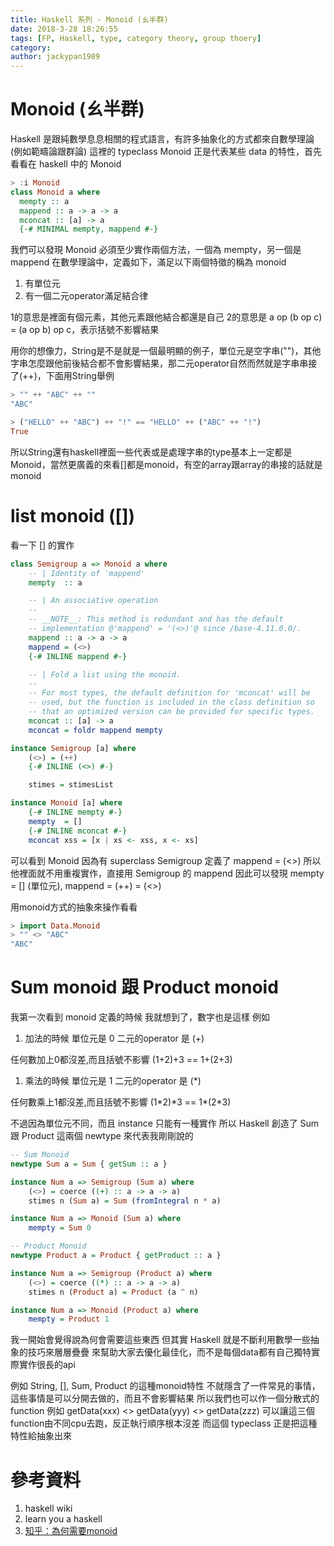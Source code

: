 ```yaml
---
title: Haskell 系列 - Monoid (ㄠ半群)
date: 2018-3-28 18:26:55
tags: [FP, Haskell, type, category theory, group thoery]
category: 
author: jackypan1989
---
```


# Monoid (ㄠ半群)

Haskell 是跟純數學息息相關的程式語言，有許多抽象化的方式都來自數學理論(例如範疇論跟群論)
這裡的 typeclass Monoid 正是代表某些 data 的特性，首先看看在 haskell 中的 Monoid

```haskell
> :i Monoid
class Monoid a where
  mempty :: a
  mappend :: a -> a -> a
  mconcat :: [a] -> a
  {-# MINIMAL mempty, mappend #-}
```

我們可以發現 Monoid 必須至少實作兩個方法，一個為 mempty，另一個是 mappend
在數學理論中，定義如下，滿足以下兩個特徵的稱為 monoid

1. 有單位元
2. 有一個二元operator滿足結合律

1的意思是裡面有個元素，其他元素跟他結合都還是自己
2的意思是 a op (b op c) = (a op b) op c，表示括號不影響結果

用你的想像力，String是不是就是一個最明顯的例子，單位元是空字串("")，其他字串怎麼跟他前後結合都不會影響結果，那二元operator自然而然就是字串串接了(++)，下面用String舉例

```haskell
> "" ++ "ABC" ++ ""
"ABC"

> ("HELLO" ++ "ABC") ++ "!" == "HELLO" ++ ("ABC" ++ "!")
True
```

所以String還有haskell裡面一些代表或是處理字串的type基本上一定都是Monoid，當然更廣義的來看[]都是monoid，有空的array跟array的串接的話就是monoid

# list monoid ([])

看一下 [] 的實作

```haskell
class Semigroup a => Monoid a where
    -- | Identity of 'mappend'
    mempty  :: a

    -- | An associative operation
    --
    -- __NOTE__: This method is redundant and has the default
    -- implementation @'mappend' = '(<>)'@ since /base-4.11.0.0/.
    mappend :: a -> a -> a
    mappend = (<>)
    {-# INLINE mappend #-}

    -- | Fold a list using the monoid.
    --
    -- For most types, the default definition for 'mconcat' will be
    -- used, but the function is included in the class definition so
    -- that an optimized version can be provided for specific types.
    mconcat :: [a] -> a
    mconcat = foldr mappend mempty

instance Semigroup [a] where
    (<>) = (++)
    {-# INLINE (<>) #-}

    stimes = stimesList

instance Monoid [a] where
    {-# INLINE mempty #-}
    mempty  = []
    {-# INLINE mconcat #-}
    mconcat xss = [x | xs <- xss, x <- xs]
```

可以看到 Monoid 因為有 superclass Semigroup 定義了 mappend = (<>)
所以他裡面就不用重複實作，直接用 Semigroup 的 mappend
因此可以發現 mempty  = [] (單位元), mappend  = (++) = (<>)

用monoid方式的抽象來操作看看

```haskell
> import Data.Monoid
> "" <> "ABC"
"ABC"
```

# Sum monoid 跟 Product monoid

我第一次看到 monoid 定義的時候
我就想到了，數字也是這樣
例如

1. 加法的時候
  單位元是 0
  二元的operator 是 (+)

  任何數加上0都沒差,而且括號不影響 (1+2)+3 == 1+(2+3)

1. 乘法的時候
  單位元是 1
  二元的operator 是 (*)

  任何數乘上1都沒差,而且括號不影響 (1\*2)\*3 == 1\*(2\*3)

不過因為單位元不同，而且 instance 只能有一種實作
所以 Haskell 創造了 Sum 跟 Product 這兩個 newtype 來代表我剛剛說的

```haskell
-- Sum Monoid
newtype Sum a = Sum { getSum :: a }

instance Num a => Semigroup (Sum a) where
    (<>) = coerce ((+) :: a -> a -> a)
    stimes n (Sum a) = Sum (fromIntegral n * a)

instance Num a => Monoid (Sum a) where
    mempty = Sum 0

-- Product Monoid
newtype Product a = Product { getProduct :: a }

instance Num a => Semigroup (Product a) where
    (<>) = coerce ((*) :: a -> a -> a)
    stimes n (Product a) = Product (a ^ n)

instance Num a => Monoid (Product a) where
    mempty = Product 1
```

我一開始會覺得說為何會需要這些東西
但其實 Haskell 就是不斷利用數學一些抽象的技巧來層層疊疊
來幫助大家去優化最佳化，而不是每個data都有自己獨特實際實作很長的api

例如 String, [], Sum, Product 的這種monoid特性
不就隱含了一件常見的事情，這些事情是可以分開去做的，而且不會影響結果
所以我們也可以作一個分散式的function
例如 getData(xxx) <> getData(yyy) <> getData(zzz)
可以讓這三個function由不同cpu去跑，反正執行順序根本沒差
而這個 typeclass 正是把這種特性給抽象出來

# 參考資料

1. haskell wiki
2. learn you a haskell
3. [知乎：為何需要monoid](https://www.zhihu.com/question/25406710)